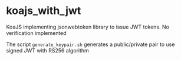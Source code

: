 # koajs_with_jwt
KoaJS implementing jsonwebtoken library to issue JWT tokens. No verification implemented

The script `generate_keypair.sh` generates a public/private pair to use signed
JWT with RS256 algorithm

